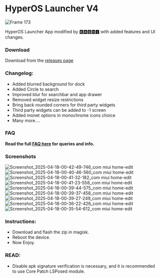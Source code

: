 # HyperOS Launcher V4
![Frame 173](https://github.com/Mods-Center/HyperOS-Launcher/assets/83476983/26248f2e-2acf-435a-82fb-3b48778ca738)

HyperOS Launcher App modified by [🅺🅰🆂🅷🅸](https://t.me/kakashi1v1) with added features and UI changes.

### Download
Download from the [releases page](https://github.com/Mods-Center/HyperOS-Launcher/releases)

### Changelog:
- Added blurred background for dock
- Added Circle to search
- Improved blur for searchbar and app drawer 
- Removed widget resize restrictions 
- Bring back rounded corners for third party widgets 
- Third party widgets can be added to -1 screen
- Added monet options in monochrome icons choice
- Many more....

### FAQ
**Read the full [FAQ here](https://github.com/Mods-Center/HyperOS-Launcher/blob/main/FAQ.md) for queries and info.**

### Screenshots
![Screenshot_2025-04-18-00-42-49-746_com miui home-edit](https://github.com/user-attachments/assets/f6332d85-1a91-4173-9ed0-ddadb2656bbc)
![Screenshot_2025-04-18-00-40-46-560_com miui home-edit](https://github.com/user-attachments/assets/a68ee8eb-b0fe-4756-b235-cb6e97f7d8b2)
![Screenshot_2025-04-18-00-41-32-182_com miui home-edit](https://github.com/user-attachments/assets/2ea1b84a-e963-4fe0-81e4-80b1f877b1fd)
![Screenshot_2025-04-18-00-41-23-558_com miui home-edit](https://github.com/user-attachments/assets/b10aef28-9e17-4976-b2e3-f317eb607d21)
![Screenshot_2025-04-18-00-39-44-575_com miui home-edit](https://github.com/user-attachments/assets/9d658ce0-dc92-43a7-97ca-d7da5d17fea9)
![Screenshot_2025-04-18-00-39-37-458_com miui home-edit](https://github.com/user-attachments/assets/beeb855a-2b11-4b1e-9a1f-3cb1c68a3173)
![Screenshot_2025-04-18-00-39-27-249_com miui home-edit](https://github.com/user-attachments/assets/1c612670-9565-4e46-9d59-7acd57edd273)
![Screenshot_2025-04-18-00-36-22-426_com miui home-edit](https://github.com/user-attachments/assets/913e4dc7-678e-4802-8ce7-e605febc7bb7)
![Screenshot_2025-04-18-00-35-54-612_com miui home-edit](https://github.com/user-attachments/assets/47415a75-f154-40c0-9698-fbeae1574a67)

### Instructions:
- Download and flash the zip in magisk.
- Reboot the device.
- Now Enjoy.

### READ:
- Disable apk signature verification is necessary, and it is recommended to use Core Patch LSPosed module.

